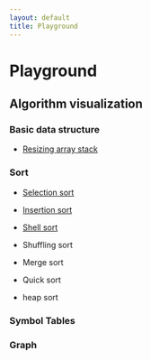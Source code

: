 ```yaml
---
layout: default
title: Playground
---
```


# Playground
## Algorithm visualization
### Basic data structure
* [Resizing array stack](./playground/index.html#stack)

### Sort
* [Selection sort](./playground/index.html#selection-sort)
* [Insertion sort](./playground/index.html#insertion-sort)
* [Shell sort](./playground/index.html#shell-sort)
* Shuffling sort
* Merge sort
* Quick sort

* heap sort
### Symbol Tables

### Graph

